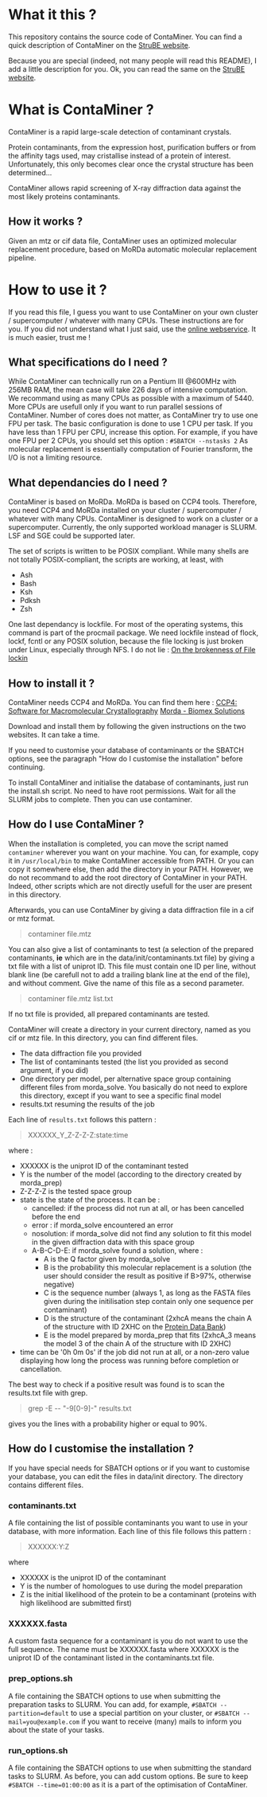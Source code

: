 # What it this ?

This repository contains the source code of ContaMiner. You can find a quick
description of ContaMiner on the [StruBE
website](https://strube.cbrc.kaust.edu.sa/contaminer).

Because you are special (indeed, not many people will read this README), I add a
little description for you. Ok, you can read the same on the [StruBE
website](https://strube.cbrc.kaust.edu.sa/contaminer).

# What is ContaMiner ?
ContaMiner is a rapid large-scale detection of contaminant crystals.

Protein contaminants, from the expression host, purification buffers or from the
affinity tags used, may cristallise instead of a protein of interest.
Unfortunately, this only becomes clear once the crystal structure has been
determined...

ContaMiner allows rapid screening of X-ray diffraction data against the most
likely proteins contaminants.

## How it works ?
Given an mtz or cif data file, ContaMiner uses an optimized molecular
replacement procedure, based on MoRDa automatic molecular replacement pipeline.

# How to use it ?
If you read this file, I guess you want to use ContaMiner on your own
cluster / supercomputer / whatever with many CPUs. These instructions are for
you. If you did not understand what I just said, use the [online
webservice](https://strube.cbrc.kaust.edu.sa/contaminer). It is much easier,
trust me !

## What specifications do I need ?
While ContaMiner can technically run on a Pentium III @600MHz with 256MB RAM,
the mean case will take 226 days of intensive computation. 
We recommand using as many CPUs as possible with a maximum of 5440. More CPUs
are usefull only if you want to run parallel sessions of ContaMiner.
Number of cores does not matter, as ContaMiner try to use one FPU per task. The
basic configuration is done to use 1 CPU per task. If you have less than 1 FPU
per CPU, increase this option. For example, if you have one FPU per 2 CPUs, you
should set this option :
`#SBATCH --nstasks 2`
As molecular replacement is essentially computation of Fourier transform, the
I/O is not a limiting resource.

## What dependancies do I need ?
ContaMiner is based on MoRDa. MoRDa is based on CCP4 tools. Therefore, you need
CCP4 and MoRDa installed on your cluster / supercomputer / whatever with many
CPUs. ContaMiner is designed to work on a cluster or a supercomputer. Currently,
the only supported workload manager is SLURM. LSF and SGE could be supported
later.

The set of scripts is written to be POSIX compliant. While many shells are
not totally POSIX-compliant, the scripts are working, at least, with
-   Ash
-   Bash
-   Ksh
-   Pdksh
-   Zsh

One last dependancy is lockfile. For most of the operating systems, this command
is part of the procmail package. We need lockfile instead of flock, lockf, fcntl
or any POSIX solution, because the file locking is just broken under Linux,
especially through NFS. I do not lie : [On the brokenness of File
lockin](http://0pointer.de/blog/projects/locking.html)

## How to install it ?
ContaMiner needs CCP4 and MoRDa. You can find them here :
[CCP4: Software for Macromolecular Crystallography](http://www.ccp4.ac.uk)
[Morda - Biomex Solutions](http://www.biomexsolutions.co.uk/morda/)

Download and install them by following the given instructions on the two
websites. It can take a time.

If you need to customise your database of contaminants or the SBATCH options,
see the paragraph "How do I customise the installation" before continuing.

To install ContaMiner and initialise the database of contaminants, just run the
install.sh script. No need to have root permissions. Wait for all the SLURM jobs
to complete. Then you can use contaminer.

## How do I use ContaMiner ?
When the installation is completed, you can move the script named `contaminer`
wherever you want on your machine. You can, for example, copy it in
`/usr/local/bin` to make ContaMiner accessible from PATH. Or you can copy it
somewhere else, then add the directory in your PATH.
However, we do not recommand to add the root directory of ContaMiner in your
PATH. Indeed, other scripts which are not directly usefull for the user are
present in this directory.

Afterwards, you can use ContaMiner by giving a data diffraction file in a cif or
mtz format.
> contaminer file.mtz

You can also give a list of contaminants to test (a selection of the
prepared contaminants, __ie__ which are in the data/init/contaminants.txt file)
by giving a txt file with a list of uniprot ID. This file must contain one ID
per line, without blank line (be carefull not to add a trailing blank line at
the end of the file), and without comment. Give the name of this file as a
second parameter.
> contaminer file.mtz list.txt

If no txt file is provided, all prepared contaminants are tested.

ContaMiner will create a directory in your current directory, named as you cif
or mtz file. In this directory, you can find different files.

- The data diffraction file you provided
- The list of contaminants tested (the list you provided as second argument, if
  you did)
- One directory per model, per alternative space group containing different
  files from morda\_solve. You basically do not need to explore this directory,
  except if you want to see a specific final model
- results.txt resuming the results of the job

Each line of `results.txt` follows this pattern :
> XXXXXX\_Y\_Z-Z-Z-Z:state:time

where :
- XXXXXX is the uniprot ID of the contaminant tested
- Y is the number of the model (according to the directory created by
  morda\_prep)
- Z-Z-Z-Z is the tested space group
- state is the state of the process. It can be :
  - cancelled: if the process did not run at all, or has been cancelled before
    the end
  - error : if morda\_solve encountered an error
  - nosolution: if morda\_solve did not find any solution to fit this model in
    the given diffraction data with this space group
  - A-B-C-D-E: if morda\_solve found a solution, where :
    - A is the Q factor given by morda\_solve
    - B is the probability this molecular replacement is a solution (the user
      should consider the result as positive if B>97%, otherwise negative)
    - C is the sequence number (always 1, as long as the FASTA files given
      during the initilisation step contain only one sequence per contaminant)
    - D is the structure of the contaminant (2xhcA means the chain A of the
      structure with ID 2XHC on the [Protein Data
      Bank](http://www.rcsb.org/pdb/home/home.do))
    - E is the model prepared by morda\_prep that fits (2xhcA\_3 means the
      model 3 of the chain A of the structure with ID 2XHC)
- time can be '0h 0m 0s' if the job did not run at all, or a non-zero value
  displaying how long the process was running before completion or cancellation.

The best way to check if a positive result was found is to scan the results.txt
file with grep.
> grep -E -- "-9[0-9]-" results.txt

gives you the lines with a probability higher or equal to 90%.

## How do I customise the installation ?
If you have special needs for SBATCH options or if you want
to customise your database, you can edit the files in data/init directory.
The directory contains different files.

### contaminants.txt
A file containing the list of possible contaminants you want to use in your
database, with more information. Each line of this file follows this pattern :
> XXXXXX:Y:Z

where 
- XXXXXX is the uniprot ID of the contaminant
- Y is the number of homologues to use during the model preparation
- Z is the initial likelihood of the protein to be a contaminant
(proteins with high likelihood are submitted first)

### XXXXXX.fasta
A custom fasta sequence for a contaminant is you do not want to use the full
sequence. The name must be XXXXXX.fasta where XXXXXX is the uniprot ID of the
contaminant listed in the contaminants.txt file.

### prep\_options.sh
A file containing the SBATCH options to use when submitting the preparation
tasks to SLURM. You can add, for example,
`#SBATCH --partition=default`
to use a special partition on your cluster, or 
`#SBATCH --mail=you@example.com`
if you want to receive (many) mails to inform you about the state of your
tasks.

### run\_options.sh
A file containing the SBATCH options to use when submitting the standard tasks
to SLURM. As before, you can add custom options.
Be sure to keep
`#SBATCH --time=01:00:00`
as it is a part of the optimisation of ContaMiner.
